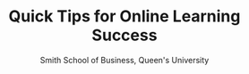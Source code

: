 ---
title: Quick Tips for Online Learning Success
author: Smith School of Business, Queen's University 
cover: /static/online_learning_success.png
tags:
  - session1
external_link: "/files/Online_Learning_Tips.pdf"
summary: Whether you are a remote-learning veteran or are taking a course for the first time, the following tips will help to make your experience as meaningful as possible.
images: /static/online_learning_success.png 

image:
  placement: 1
  caption: ""
  focal_point: "Center"
  preview_only: true
  alt_text: 
---